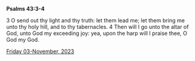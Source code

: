 **Psalms 43:3-4**

3 O send out thy light and thy truth: let them lead me; let them bring me unto thy holy hill, and to thy tabernacles. 4 Then will I go unto the altar of God, unto God my exceeding joy: yea, upon the harp will I praise thee, O God my God.

[Friday 03-November, 2023](https://getbible.life/kjv/Psalms/43/3-4)
